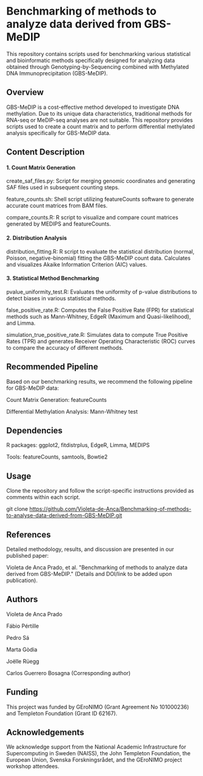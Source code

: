 # Benchmarking of methods to analyze data derived from GBS-MeDIP

This repository contains scripts used for benchmarking various statistical and bioinformatic methods specifically designed for analyzing data obtained through Genotyping-by-Sequencing combined with Methylated DNA Immunoprecipitation (GBS-MeDIP).

## Overview

GBS-MeDIP is a cost-effective method developed to investigate DNA methylation. Due to its unique data characteristics, traditional methods for RNA-seq or MeDIP-seq analyses are not suitable. This repository provides scripts used to create a count matrix and to perform differential methylated analysis specifically for GBS-MeDIP data.

## Content Description

#### 1. Count Matrix Generation

create_saf_files.py: Script for merging genomic coordinates and generating SAF files used in subsequent counting steps.

feature_counts.sh: Shell script utilizing featureCounts software to generate accurate count matrices from BAM files.

compare_counts.R: R script to visualize and compare count matrices generated by MEDIPS and featureCounts.

#### 2. Distribution Analysis

distribution_fitting.R: R script to evaluate the statistical distribution (normal, Poisson, negative-binomial) fitting the GBS-MeDIP count data. Calculates and visualizes Akaike Information Criterion (AIC) values.

#### 3. Statistical Method Benchmarking

pvalue_uniformity_test.R: Evaluates the uniformity of p-value distributions to detect biases in various statistical methods.

false_positive_rate.R: Computes the False Positive Rate (FPR) for statistical methods such as Mann-Whitney, EdgeR (Maximum and Quasi-likelihood), and Limma.

simulation_true_positive_rate.R: Simulates data to compute True Positive Rates (TPR) and generates Receiver Operating Characteristic (ROC) curves to compare the accuracy of different methods.

## Recommended Pipeline

Based on our benchmarking results, we recommend the following pipeline for GBS-MeDIP data:

Count Matrix Generation: featureCounts

Differential Methylation Analysis: Mann-Whitney test

## Dependencies

R packages: ggplot2, fitdistrplus, EdgeR, Limma, MEDIPS

Tools: featureCounts, samtools, Bowtie2

## Usage

Clone the repository and follow the script-specific instructions provided as comments within each script.

git clone https://github.com/Violeta-de-Anca/Benchmarking-of-methods-to-analyse-data-derived-from-GBS-MeDIP.git

## References

Detailed methodology, results, and discussion are presented in our published paper:

Violeta de Anca Prado, et al. "Benchmarking of methods to analyze data derived from GBS-MeDIP." (Details and DOI/link to be added upon publication).

## Authors

Violeta de Anca Prado

Fábio Pértille

Pedro Sá

Marta Gòdia

Joëlle Rüegg

Carlos Guerrero Bosagna (Corresponding author)

## Funding

This project was funded by GEroNIMO (Grant Agreement No 101000236) and Templeton Foundation (Grant ID 62167).

## Acknowledgements

We acknowledge support from the National Academic Infrastructure for Supercomputing in Sweden (NAISS), the John Templeton Foundation, the European Union, Svenska Forskningsrådet, and the GEroNIMO project workshop attendees.

